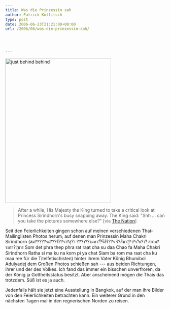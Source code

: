 ```yaml
---
title: Was die Prinzessin sah
author: Patrick Kollitsch
type: post
date: 2006-06-23T21:21:00+00:00
url: /2006/06/was-die-prinzessin-sah/




---
```

<img src="/images/210.jpg" style="height:454px;width:333px" alt="just behind behind" />

> After a while, His Majesty the King turned to take a critical look at Princess Sirindhorn's busy snapping away. The King said: "Shh ... can you take the pictures somewhere else?" [via [The Nation][1]]

Seit den Feierlichkeiten gingen schon auf meinen verschiedenen Thai-Mailinglisten Photos herum, auf denen man Prinzessin Maha Chakri Sirindhorn (<span class="th">สม?????ระ???รั??รา?สุ?า ???า??ามหา?ั?รีสิริ??ร รั?สีมา?ุ?า?ร?ิย?า?ิ สยาม?รมรา??ุมาร</span> Som det phra thep phra rat raat cha su daa Chao fa Maha Chakri Sirindhorn Ratha si ma ku na korn pi ya chat Siam ba rom ma raat cha ku maa ree für die Titelfetischisten) hinter ihrem Vater König Bhumibol Adulyadej dem Großen Photos schießen sah --- aus beiden Richtungen, ihrer und der des Volkes. Ich fand das immer ein bisschen unverfroren, da der König ja Gottheitsstatus besitzt. Aber anscheinend mögen die Thais das trotzdem. Süß ist es ja auch.

Jedenfalls hält sie jetzt eine Ausstellung in Bangkok, auf der man ihre Bilder von den Feierlichkeiten betrachten kann. Ein weiterer Grund in den nächsten Tagen mal in den regnerischen Norden zu reisen.

 [1]: http://www.nationmultimedia.com/2006/06/24/headlines/headlines_30007198.php
